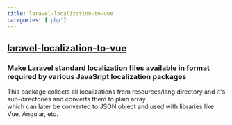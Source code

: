```yaml
---
title: laravel-localization-to-vue
categories: ['php']
---
```

## [laravel-localization-to-vue](https://github.com/kg-bot/laravel-localization-to-vue)

### Make Laravel standard localization files available in format required by various JavaSript localization packages


This package collects all localizations from resources/lang directory and it's sub-directories and converts them to plain array  
which can later be converted to JSON object and used with libraries like Vue, Angular, etc.
